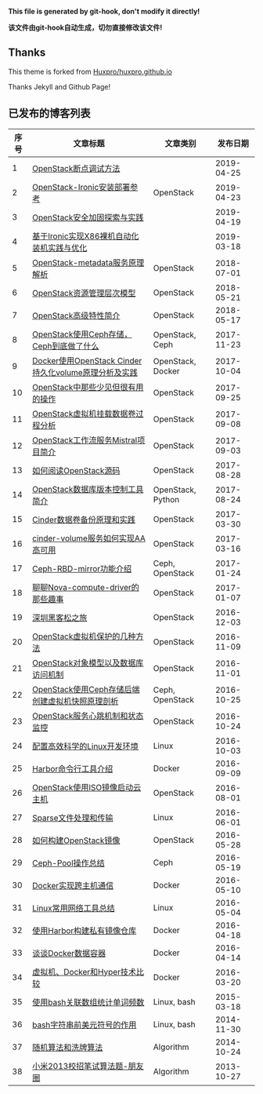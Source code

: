 **This file is generated by git-hook, don't modify it directly!**

**该文件由git-hook自动生成，切勿直接修改该文件!**

## Thanks

This theme is forked from [Huxpro/huxpro.github.io](https://github.com/Huxpro/huxpro.github.io)

Thanks Jekyll and Github Page!

## 已发布的博客列表

|序号|文章标题|文章类别|发布日期|
|----|----|----|----|
|1|[OpenStack断点调试方法](http://int32bit.me/2019/04/25/OpenStack断点调试方法)||2019-04-25|
|2|[OpenStack-Ironic安装部署参考](http://int32bit.me/2019/04/23/OpenStack-Ironic安装部署参考)|OpenStack|2019-04-23|
|3|[OpenStack安全加固探索与实践](http://int32bit.me/2019/04/19/OpenStack安全加固探索与实践)||2019-04-19|
|4|[基于Ironic实现X86裸机自动化装机实践与优化](http://int32bit.me/2019/03/18/基于Ironic实现X86裸机自动化装机实践与优化)||2019-03-18|
|5|[OpenStack-metadata服务原理解析](http://int32bit.me/2018/07/01/OpenStack-metadata服务原理解析)|OpenStack|2018-07-01|
|6|[OpenStack资源管理层次模型](http://int32bit.me/2018/05/21/OpenStack资源管理层次模型)|OpenStack|2018-05-21|
|7|[OpenStack高级特性简介](http://int32bit.me/2018/05/17/OpenStack高级特性简介)|OpenStack|2018-05-17|
|8|[OpenStack使用Ceph存储，Ceph到底做了什么](http://int32bit.me/2017/11/23/OpenStack使用Ceph存储，Ceph到底做了什么)|OpenStack, Ceph|2017-11-23|
|9|[Docker使用OpenStack Cinder持久化volume原理分析及实践](http://int32bit.me/2017/10/04/Docker使用OpenStack-Cinder持久化volume原理分析及实践)|OpenStack, Docker|2017-10-04|
|10|[OpenStack中那些少见但很有用的操作](http://int32bit.me/2017/09/25/OpenStack中那些少见但很有用的操作)|OpenStack|2017-09-25|
|11|[OpenStack虚拟机挂载数据卷过程分析](http://int32bit.me/2017/09/08/OpenStack虚拟机挂载数据卷过程分析)|OpenStack|2017-09-08|
|12|[OpenStack工作流服务Mistral项目简介](http://int32bit.me/2017/09/03/OpenStack工作流服务Mistral项目简介)|OpenStack|2017-09-03|
|13|[如何阅读OpenStack源码](http://int32bit.me/2017/08/28/如何阅读OpenStack源码)|OpenStack|2017-08-28|
|14|[OpenStack数据库版本控制工具简介](http://int32bit.me/2017/08/24/OpenStack数据库版本控制工具简介)|OpenStack, Python|2017-08-24|
|15|[Cinder数据卷备份原理和实践](http://int32bit.me/2017/03/30/Cinder数据卷备份原理和实践)|OpenStack|2017-03-30|
|16|[cinder-volume服务如何实现AA高可用](http://int32bit.me/2017/03/16/cinder-volume服务如何实现AA高可用)|OpenStack|2017-03-16|
|17|[Ceph-RBD-mirror功能介绍](http://int32bit.me/2017/01/24/Ceph-RBD-mirror功能介绍)|Ceph, OpenStack|2017-01-24|
|18|[聊聊Nova-compute-driver的那些趣事](http://int32bit.me/2017/01/07/聊聊Nova-compute-driver的那些趣事)|OpenStack|2017-01-07|
|19|[深圳黑客松之旅](http://int32bit.me/2016/12/03/深圳黑客松之旅)|OpenStack|2016-12-03|
|20|[OpenStack虚拟机保护的几种方法](http://int32bit.me/2016/11/09/OpenStack虚拟机保护的几种方法)|OpenStack|2016-11-09|
|21|[OpenStack对象模型以及数据库访问机制](http://int32bit.me/2016/11/01/OpenStack对象模型以及数据库访问机制)|OpenStack|2016-11-01|
|22|[OpenStack使用Ceph存储后端创建虚拟机快照原理剖析](http://int32bit.me/2016/10/25/OpenStack使用Ceph存储后端创建虚拟机快照原理剖析)|Ceph, OpenStack|2016-10-25|
|23|[OpenStack服务心跳机制和状态监控](http://int32bit.me/2016/10/24/OpenStack服务心跳机制和状态监控)|OpenStack|2016-10-24|
|24|[配置高效科学的Linux开发环境](http://int32bit.me/2016/10/03/配置高效科学的Linux开发环境)|Linux|2016-10-03|
|25|[Harbor命令行工具介绍](http://int32bit.me/2016/09/09/Harbor命令行工具介绍)|Docker|2016-09-09|
|26|[OpenStack使用ISO镜像启动云主机](http://int32bit.me/2016/08/01/OpenStack使用ISO镜像启动云主机)|OpenStack|2016-08-01|
|27|[Sparse文件处理和传输](http://int32bit.me/2016/06/01/Sparse文件处理和传输)|Linux|2016-06-01|
|28|[如何构建OpenStack镜像](http://int32bit.me/2016/05/28/如何构建OpenStack镜像)|OpenStack|2016-05-28|
|29|[Ceph-Pool操作总结](http://int32bit.me/2016/05/19/Ceph-Pool操作总结)|Ceph|2016-05-19|
|30|[Docker实现跨主机通信](http://int32bit.me/2016/05/10/Docker实现跨主机通信)|Docker|2016-05-10|
|31|[Linux常用网络工具总结](http://int32bit.me/2016/05/04/Linux常用网络工具总结)|Linux|2016-05-04|
|32|[使用Harbor构建私有镜像仓库](http://int32bit.me/2016/04/18/使用Harbor构建私有镜像仓库)|Docker|2016-04-18|
|33|[谈谈Docker数据容器](http://int32bit.me/2016/04/14/谈谈Docker数据容器)|Docker|2016-04-14|
|34|[虚拟机、Docker和Hyper技术比较](http://int32bit.me/2016/03/20/虚拟机、Docker和Hyper技术比较)|Docker|2016-03-20|
|35|[使用bash关联数组统计单词频数](http://int32bit.me/2015/03/18/使用bash关联数组统计单词频数)|Linux, bash|2015-03-18|
|36|[bash字符串前美元符号的作用](http://int32bit.me/2014/11/30/bash字符串前美元符号的作用)|Linux, bash|2014-11-30|
|37|[随机算法和洗牌算法](http://int32bit.me/2014/10/24/随机算法和洗牌算法)|Algorithm|2014-10-24|
|38|[小米2013校招笔试算法题-朋友圈](http://int32bit.me/2013/10/27/小米2013校招笔试算法题-朋友圈)|Algorithm|2013-10-27|
